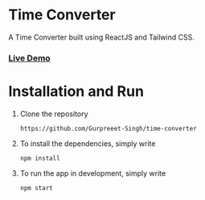 # Time Converter

A Time Converter built using ReactJS and Tailwind CSS.

### [Live Demo](https://time-converter1.netlify.app/)

# Installation and Run

1. Clone the repository
   ```
   https://github.com/Gurpreeet-Singh/time-converter
   ```
2. To install the dependencies, simply write
   ```
   npm install
   ```
3. To run the app in development, simply write
   ```
   npm start
   ```
